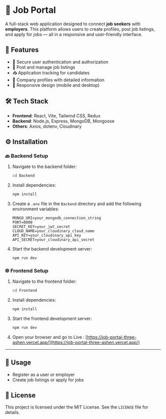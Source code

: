 
# 💼 Job Portal

A full-stack web application designed to connect **job seekers** with **employers**. This platform allows users to create profiles, post job listings, and apply for jobs — all in a responsive and user-friendly interface.

## 🚀 Features
- 🔐 Secure user authentication and authorization  
- 📄 Post and manage job listings  
- 📥 Application tracking for candidates  
- 🏢 Company profiles with detailed information  
- 📱 Responsive design (mobile and desktop)

## 🛠️ Tech Stack
- **Frontend**: React, Vite, Tailwind CSS, Redux  
- **Backend**: Node.js, Express, MongoDB, Mongoose  
- **Others**: Axios, dotenv, Cloudinary

## ⚙️ Installation

### 🔙 Backend Setup
1. Navigate to the backend folder:
   ```bash
   cd Backend
   ```

2. Install dependencies:
   ```bash
   npm install
   ```

3. Create a `.env` file in the `Backend` directory and add the following environment variables:
   ```env
   MONGO_URI=your_mongodb_connection_string
   PORT=8000
   SECRET_KEY=your_jwt_secret
   CLOUD_NAME=your_cloudinary_cloud_name
   API_KEY=your_cloudinary_api_key
   API_SECRET=your_cloudinary_api_secret
   ```

4. Start the backend development server:
   ```bash
   npm run dev
   ```

### 🌐 Frontend Setup
1. Navigate to the frontend folder:
   ```bash
   cd Frontend
   ```

2. Install dependencies:
   ```bash
   npm install
   ```

3. Start the frontend development server:
   ```bash
   npm run dev
   ```

4. Open your browser and go to Live : [https://job-portal-three-ashen.vercel.app/](https://job-portal-three-ashen.vercel.app/)

---

## 🧪 Usage
- Register as a user or employer  
- Create job listings or apply for jobs  


## 📄 License
This project is licensed under the MIT License. See the `LICENSE` file for details.
